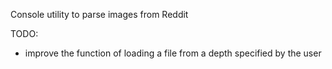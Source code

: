 Console utility to parse images from Reddit

TODO:
- improve the function of loading a file from a depth specified by the user
